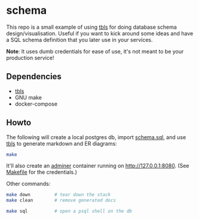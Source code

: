 # schema

This repo is a small example of using [tbls](https://github.com/k1LoW/tbls) for doing database schema design/visualisation.
Useful if you want to kick around some ideas and have a SQL schema definition that you later use in your services.

**Note**: It uses dumb credentials for ease of use, it's not meant to be your production service!

## Dependencies

- [tbls](https://github.com/k1LoW/tbls)
- GNU make
- docker-compose

## Howto

The following will create a local postgres db, import [schema.sql](schema.sql), and use [tbls](https://github.com/k1LoW/tbls)
to generate markdown and ER diagrams:

```bash
make
```

It'll also create an [adminer](https://www.adminer.org/) container running on <http://127.0.0.1:8080>. (See [Makefile](Makefile) for the credentials.)

Other commands:

```bash
make down         # tear down the stack
make clean        # remove generated docs

make sql          # open a psql shell on the db
```
